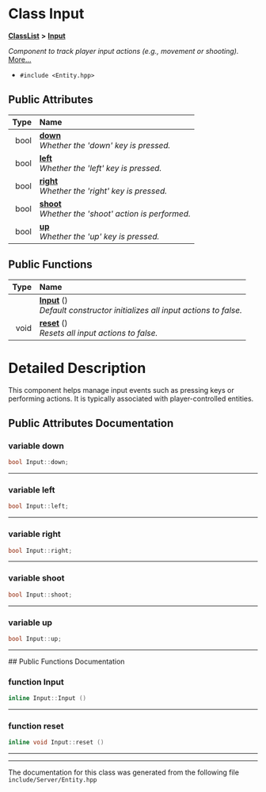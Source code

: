 

# Class Input



[**ClassList**](annotated.md) **>** [**Input**](classInput.md)



_Component to track player input actions (e.g., movement or shooting)._ [More...](#detailed-description)

* `#include <Entity.hpp>`





















## Public Attributes

| Type | Name |
| ---: | :--- |
|  bool | [**down**](#variable-down)  <br>_Whether the 'down' key is pressed._  |
|  bool | [**left**](#variable-left)  <br>_Whether the 'left' key is pressed._  |
|  bool | [**right**](#variable-right)  <br>_Whether the 'right' key is pressed._  |
|  bool | [**shoot**](#variable-shoot)  <br>_Whether the 'shoot' action is performed._  |
|  bool | [**up**](#variable-up)  <br>_Whether the 'up' key is pressed._  |
















## Public Functions

| Type | Name |
| ---: | :--- |
|   | [**Input**](#function-input) () <br>_Default constructor initializes all input actions to false._  |
|  void | [**reset**](#function-reset) () <br>_Resets all input actions to false._  |




























# Detailed Description


This component helps manage input events such as pressing keys or performing actions. It is typically associated with player-controlled entities. 


    
## Public Attributes Documentation




### variable down 

```C++
bool Input::down;
```




<hr>



### variable left 

```C++
bool Input::left;
```




<hr>



### variable right 

```C++
bool Input::right;
```




<hr>



### variable shoot 

```C++
bool Input::shoot;
```




<hr>



### variable up 

```C++
bool Input::up;
```




<hr>
## Public Functions Documentation




### function Input 

```C++
inline Input::Input () 
```




<hr>



### function reset 

```C++
inline void Input::reset () 
```




<hr>

------------------------------
The documentation for this class was generated from the following file `include/Server/Entity.hpp`

